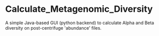 # Calculate_Metagenomic_Diversity
A simple Java-based GUI (python backend) to calculate Alpha and Beta diversity on post-centrifuge 'abundance' files.
